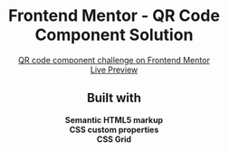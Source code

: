 <h1 align="center">Frontend Mentor - QR Code Component Solution</h1>

<div align="center"><a href="https://www.frontendmentor.io/challenges/qr-code-component-iux_sIO_H" target="_blank">QR code component challenge on Frontend Mentor</a></div>
<div align="center"><a href="https://hiozen.github.io/fm-qr-code-design/" target="_blank">Live Preview</a></div>

<h2 align="center">Built with</h2>

<div align="center"><b>Semantic HTML5 markup</b></div>
<div align="center"><b>CSS custom properties</b></div>
<div align="center"><b>CSS Grid</b></div>
